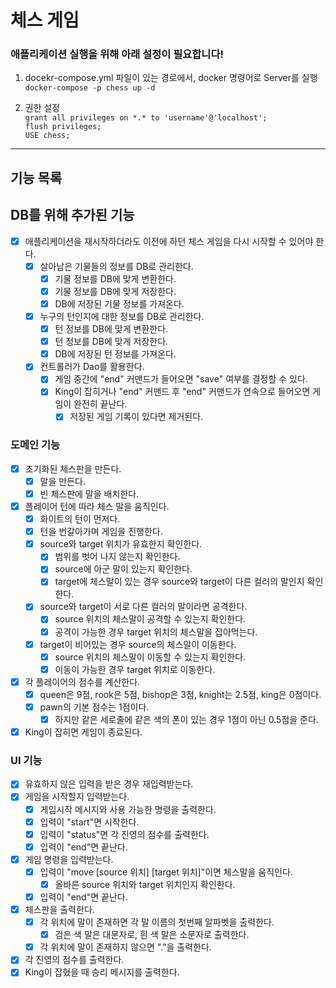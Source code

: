 # 체스 게임
### 애플리케이션 실행을 위해 아래 설정이 필요합니다!

1. docekr-compose.yml 파일이 있는 경로에서, docker 명령어로 Server를 실행<br> 
`docker-compose -p chess up -d`

2. 권한 설정<br>
`grant all privileges on *.* to 'username'@'localhost';`<br>
`flush privileges;`<br>
`USE chess;`
***

## 기능 목록

## DB를 위해 추가된 기능

- [x] 애플리케이션을 재시작하더라도 이전에 하던 체스 게임을 다시 시작할 수 있어야 한다.
  - [x] 살아남은 기물들의 정보를 DB로 관리한다. 
    - [x] 기물 정보를 DB에 맞게 변환한다. 
    - [x] 기물 정보를 DB에 맞게 저장한다.
    - [x] DB에 저장된 기물 정보를 가져온다.
  - [x] 누구의 턴인지에 대한 정보를 DB로 관리한다.
    - [x] 턴 정보를 DB에 맞게 변환한다.
    - [x] 턴 정보를 DB에 맞게 저장한다.
    - [x] DB에 저장된 턴 정보를 가져온다.
  - [x] 컨트롤러가 Dao를 활용한다.
    - [x] 게임 중간에 "end" 커맨드가 들어오면 "save" 여부를 결정할 수 있다.
    - [x] King이 잡히거나 "end" 커맨드 후 "end" 커맨드가 연속으로 들어오면 게임이 완전히 끝난다.
      - [x] 저장된 게임 기록이 있다면 제거된다.

### 도메인 기능

- [x] 초기화된 체스판을 만든다.
    - [x] 말을 만든다.
    - [x] 빈 체스판에 말을 배치한다.
- [x] 플레이어 턴에 따라 체스 말을 움직인다.
    - [x] 화이트의 턴이 먼저다.
    - [x] 턴을 번갈아가며 게임을 진행한다.
    - [x] source와 target 위치가 유효한지 확인한다.
        - [x] 범위를 벗어 나지 않는지 확인한다.
        - [x] source에 아군 말이 있는지 확인한다.
        - [x] target에 체스말이 있는 경우 source와 target이 다른 컬러의 말인지 확인한다.
    - [x] source와 target이 서로 다른 컬러의 말이라면 공격한다.
        - [x] source 위치의 체스말이 공격할 수 있는지 확인한다.
        - [x] 공격이 가능한 경우 target 위치의 체스말을 잡아먹는다.
    - [x] target이 비어있는 경우 source의 체스말이 이동한다.
        - [x] source 위치의 체스말이 이동할 수 있는지 확인한다.
        - [x] 이동이 가능한 경우 target 위치로 이동한다.
- [x] 각 플레이어의 점수를 계산한다.
  - [x] queen은 9점, rook은 5점, bishop은 3점, knight는 2.5점, king은 0점이다.
  - [x] pawn의 기본 점수는 1점이다. 
    - [x] 하지만 같은 세로줄에 같은 색의 폰이 있는 경우 1점이 아닌 0.5점을 준다.
- [x] King이 잡히면 게임이 종료된다.

### UI 기능

- [x] 유효하지 않은 입력을 받은 경우 재입력받는다.
- [x] 게임을 시작할지 입력받는다.
    - [x] 게임시작 메시지와 사용 가능한 명령을 출력한다.
    - [x] 입력이 "start"면 시작한다.
    - [x] 입력이 "status"면 각 진영의 점수를 출력한다.
    - [x] 입력이 "end"면 끝난다.
- [x] 게임 명령을 입력받는다.
    - [x] 입력이 "move [source 위치] [target 위치]"이면 체스말을 움직인다.
        - [x] 올바른 source 위치와 target 위치인지 확인한다.
    - [x] 입력이 "end"면 끝난다.
- [x] 체스판을 출력한다.
    - [x] 각 위치에 말이 존재하면 각 말 이름의 첫번째 알파벳을 출력한다.
        - [x] 검은 색 말은 대문자로, 흰 색 말은 소문자로 출력한다.
    - [x] 각 위치에 말이 존재하지 않으면 "."을 출력한다.
- [x] 각 진영의 점수를 출력한다.
- [x] King이 잡혔을 때 승리 메시지를 출력한다.
